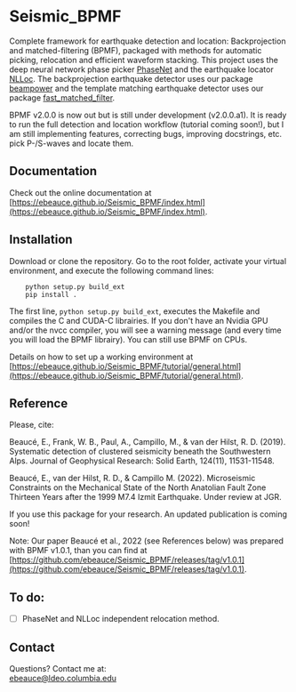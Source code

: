 # Seismic_BPMF
Complete framework for earthquake detection and location: Backprojection and matched-filtering (BPMF), packaged with methods for automatic picking, relocation and efficient waveform stacking. This project uses the deep neural network phase picker [PhaseNet](https://github.com/wayneweiqiang/PhaseNet) and the earthquake locator [NLLoc](http://alomax.free.fr/nlloc/). The backprojection earthquake detector uses our package [beampower](https://github.com/ebeauce/beampower) and the template matching earthquake detector uses our package [fast_matched_filter](https://github.com/beridel/fast_matched_filter).  

BPMF v2.0.0 is now out but is still under development (v2.0.0.a1). It is ready
to run the full detection and location workflow (tutorial coming soon!), but I
am still implementing features, correcting bugs, improving docstrings, etc.
  pick P-/S-waves and locate them.

## Documentation

Check out the online documentation at [https://ebeauce.github.io/Seismic_BPMF/index.html](https://ebeauce.github.io/Seismic_BPMF/index.html).

## Installation

Download or clone the repository. Go to the root folder, activate your virtual
environment, and execute the following command lines:
```shell
    python setup.py build_ext
    pip install .
```
The first line, `python setup.py build_ext`, executes the Makefile and compiles the C and CUDA-C librairies. If you don't have an Nvidia GPU and/or the nvcc compiler, you will see a warning message (and every time you will load the BPMF librairy). You can still use BPMF on CPUs. 


Details on how to set up a working environment at [https://ebeauce.github.io/Seismic_BPMF/tutorial/general.html](https://ebeauce.github.io/Seismic_BPMF/tutorial/general.html).


## Reference
Please, cite:

Beaucé, E., Frank, W. B., Paul, A., Campillo, M., & van der Hilst, R. D.
(2019). Systematic detection of clustered seismicity beneath the Southwestern
Alps. Journal of Geophysical Research: Solid Earth, 124(11), 11531-11548.


Beaucé, E., van der Hilst, R. D., & Campillo M. (2022). Microseismic Constraints
on the Mechanical State of the North Anatolian Fault Zone Thirteen Years after
the 1999 M7.4 Izmit Earthquake. Under review at JGR.

If you use this package for your research. An updated publication is coming
soon!

Note: Our paper Beaucé et al., 2022 (see References below) was prepared with
BPMF v1.0.1, than you can find at
[https://github.com/ebeauce/Seismic_BPMF/releases/tag/v1.0.1](https://github.com/ebeauce/Seismic_BPMF/releases/tag/v1.0.1).


## To do:
- [ ] PhaseNet and NLLoc independent relocation method.

## Contact
Questions? Contact me at:<br/>
ebeauce@ldeo.columbia.edu
